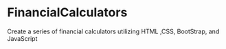# FinancialCalculators
Create a series of financial calculators utilizing HTML ,CSS, BootStrap, and JavaScript
